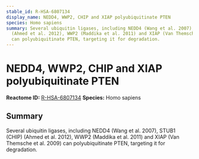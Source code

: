```yaml
---
stable_id: R-HSA-6807134
display_name: NEDD4, WWP2, CHIP and XIAP polyubiquitinate PTEN
species: Homo sapiens
summary: Several ubiquitin ligases, including NEDD4 (Wang et al. 2007), STUB1 (CHIP)
  (Ahmed et al. 2012), WWP2 (Maddika et al. 2011) and XIAP (Van Themsche et al. 2009)
  can polyubiquitinate PTEN, targeting it for degradation.
---
```


# NEDD4, WWP2, CHIP and XIAP polyubiquitinate PTEN
**Reactome ID:** [R-HSA-6807134](https://reactome.org/content/detail/R-HSA-6807134)
**Species:** Homo sapiens

## Summary

Several ubiquitin ligases, including NEDD4 (Wang et al. 2007), STUB1 (CHIP) (Ahmed et al. 2012), WWP2 (Maddika et al. 2011) and XIAP (Van Themsche et al. 2009) can polyubiquitinate PTEN, targeting it for degradation.
